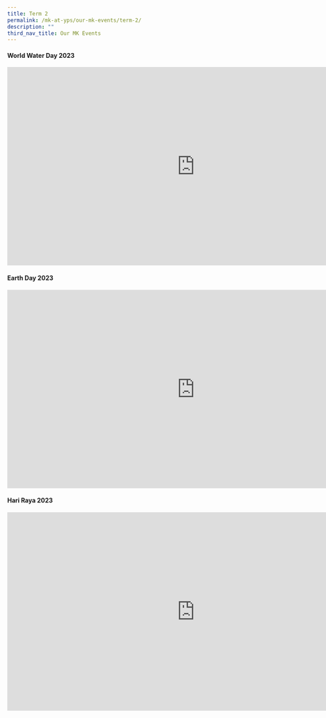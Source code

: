 ```yaml
---
title: Term 2
permalink: /mk-at-yps/our-mk-events/term-2/
description: ""
third_nav_title: Our MK Events
---
```

#### **World Water Day 2023**

<iframe src="https://docs.google.com/presentation/d/e/2PACX-1vRR-pNIPmeFUB2DOctLbvMwkasLgabK3-SJutUpGCMZHqe2s1DaKiPv0p9OePCTefT5-HNi6JT4Y-AJ/embed?start=false&amp;loop=false&amp;delayms=5000" frameborder="0" width="860" height="455" allowfullscreen="true"></iframe>

#### **Earth Day 2023**

<iframe src="https://docs.google.com/presentation/d/e/2PACX-1vRlNXQ6kjaOLTUVevknSpyI7D6PAnfzO_NkPEF2uqoDx8Zfk8sO_6pvcJUIQm07eT8-6PO1Ysuko1OK/embed?start=true&amp;loop=true&amp;delayms=5000" frameborder="0" width="860" height="455" allowfullscreen="true"></iframe>

#### **Hari Raya 2023**

<iframe src="https://docs.google.com/presentation/d/e/2PACX-1vSxzDh9d12ACk8l0Duu06iIul_RsaZUf5IWJCSckl2mpBxFSl69e5noLp3PlwDp9DjAhMTxkLCaCahV/embed?start=false&amp;loop=false&amp;delayms=5000" frameborder="0" width="860" height="455" allowfullscreen="true"></iframe>